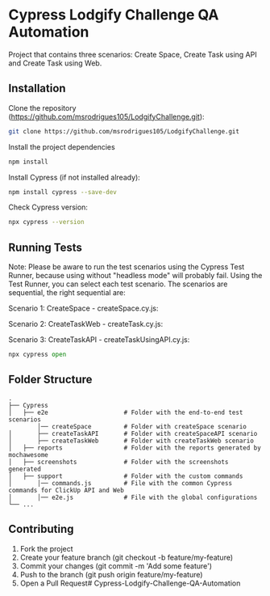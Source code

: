 # Cypress Lodgify Challenge QA Automation

Project that contains three scenarios: Create Space, Create Task using API and Create Task using Web.


## Installation

Clone the repository (https://github.com/msrodrigues105/LodgifyChallenge.git):

```bash
git clone https://github.com/msrodrigues105/LodgifyChallenge.git
```

Install the project dependencies

```bash
npm install
```

Install Cypress (if not installed already):

```bash
npm install cypress --save-dev
```

Check Cypress version:

```bash
npx cypress --version
```

## Running Tests

Note: Please be aware to run the test scenarios using the Cypress Test Runner, because using without "headless mode" will probably fail.
Using the Test Runner, you can select each test scenario. The scenarios are sequential, the right sequential are:

Scenario 1: CreateSpace - createSpace.cy.js:

Scenario 2: CreateTaskWeb - createTask.cy.js:

Scenario 3: CreateTaskAPI - createTaskUsingAPI.cy.js:
```python
npx cypress open
```

## Folder Structure
    .
    ├── Cypress
    │   ├── e2e                     # Folder with the end-to-end test scenarios
            │── createSpace         # Folder with createSpace scenario
    │       ├── createTaskAPI       # Folder with createSpaceAPI scenario
    │       ├── createTaskWeb       # Folder with createTaskWeb scenario
    │   ├── reports                 # Folder with the reports generated by mochawesome
    │   ├── screenshots             # Folder with the screenshots generated
    │   ├── support                 # Folder with the custom commands 
    │       │── commands.js         # File with the common Cypress commands for ClickUp API and Web
    │       │── e2e.js              # File with the global configurations
    └── ...




## Contributing

1. Fork the project 
2. Create your feature branch (git checkout -b feature/my-feature)
3. Commit your changes (git commit -m 'Add some feature')
4. Push to the branch (git push origin feature/my-feature)
5. Open a Pull Request#   C y p r e s s - L o d g i f y - C h a l l e n g e - Q A - A u t o m a t i o n 
 
 
